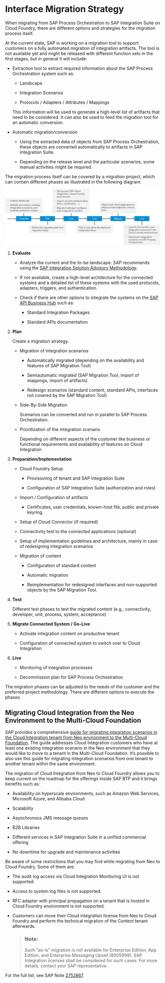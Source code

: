 <!-- loio46c8a368b7dd4f20826cfbe498d1601c -->

# Interface Migration Strategy

When migrating from SAP Process Orchestration to SAP Integration Suite on Cloud Foundry, there are different options and strategies for the migration process itself.



At the current state, SAP is working on a migration tool to support customers on a fully automated migration of integration artifacts. The tool is not available yet and might be released with different function sets in the first stages, but in general it will include:

-   Extraction tool to extract required information about the SAP Process Orchestration system such as:

    -   Landscape

    -   Integration Scenarios

    -   Protocols / Adapters / Attributes / Mappings


    This information will be used to generate a high-level list of artifacts that need to be considered. It can also be used to feed the migration tool for an automatic conversion.

-   Automatic migration/conversion
    -   Using the extracted data of objects from SAP Process Orchestration, these objects are converted automatically to artifacts in SAP Integration Suite.

    -   Depending on the release level and the particular scenarios, some manual activities might be required.



The migration process itself can be covered by a migration project, which can contain different phases as illustrated in the following diagram:

![](images/InterfaceMigration_MigrationProcess_bbb3ffa.png)

1.  **Evaluate**
    -   Analyze the current and the to-be landscape. SAP recommends using the [SAP Integration Solution Advisory Methodology](https://blogs.sap.com/2019/02/24/integration-solution-advisory-methodology-isa-m-define-integration-guidelines-for-your-organization/).

    -   If not available, create a high-level architecture for the connected systems and a detailed list of these systems with the used protocols, adapters, triggers, and authentication.

    -   Check if there are other options to integrate the systems on the [SAP API Business Hub](https://api.sap.com/) such as:

        -   Standard Integration Packages

        -   Standard APIs documentation



2.  **Plan**

    Create a migration strategy.

    -   Migration of integration scenarios

        -   Automatically migrated \(depending on the availability and features of SAP Migration Tool\)

        -   Semiautomatic migrated \(SAP Migration Tool, import of mappings, import of artifacts\)

        -   Redesign scenarios \(standard content, standard APIs, interfaces not covered by the SAP Migration Tool\)


    -   Side-By-Side Migration

        Scenarios can be converted and run in parallel to SAP Process Orchestration.

    -   Prioritization of the integration scenario

        Depending on different aspects of the customer like business or functional requirements and availability of features on Cloud Integration


3.  **Preparation/Implementation**
    -   Cloud Foundry Setup

        -   Provisioning of tenant and SAP Integration Suite

        -   Configuration of SAP Integration Suite \(authorization and roles\)


    -   Import / Configuration of artifacts

        -   Certificates, user credentials, known-host file, public and private keyring.


    -   Setup of Cloud Connector \(if required\)

    -   Connectivity test to the connected applications \(optional\)

    -   Setup of implementation guidelines and architecture, mainly in case of redesigning integration scenarios

    -   Migration of content

        -   Configuration of standard content

        -   Automatic migration

        -   Reimplementation for redesigned interfaces and non-supported objects by the SAP Migration Tool.



4.  **Test**

    Different test phases to test the migrated content \(e.g., connectivity, developer, unit, process, system, acceptance\)

5.  **Migrate Connected System / Go-Live**
    -   Activate integration content on productive tenant

    -   Configuration of connected system to switch over to Cloud Integration


6.  **Live**
    -   Monitoring of integration processes

    -   Decommission plan for SAP Process Orchestration



The migration phases can be adjusted to the needs of the customer and the preferred project methodology. There are different options to execute the phases.



<a name="loio46c8a368b7dd4f20826cfbe498d1601c__section_b3c_m53_qqb"/>

## Migrating Cloud Integration from the Neo Environment to the Multi-Cloud Foundation

SAP provides a comprehensive [guide for migrating integration scenarios in the Cloud Integration tenant from Neo environment to the Multi-Cloud Foundation](https://help.sap.com/viewer/de9f95b388f1489abc3c7890a66bae2f/LATEST/en-US/e97a93d541ff45c6b513317ca3c5e620.html). The guide addresses Cloud Integration customers who have at least one existing integration scenario in the Neo environment that they would like to move to a tenant in the Multi-Cloud Foundation. It’s possible to also use this guide for migrating integration scenarios from one tenant to another tenant within the same environment.

The migration of Cloud Integration from Neo to Cloud Foundry allows you to keep current on the roadmap for the offerings inside SAP BTP and it brings benefits such as:

-   Availability on hyperscale environments, such as Amazon Web Services, Microsoft Azure, and Alibaba Cloud

-   Scalability

-   Asynchronous JMS message queues

-   B2B Libraries

-   Different services in SAP Integration Suite in a unified commercial offering

-   No downtime for upgrade and maintenance activities


Be aware of some restrictions that you may find while migrating from Neo to Cloud Foundry. Some of them are:

-   The audit log access via Cloud Integration Monitoring UI is not supported.

-   Access to system log files is not supported.

-   RFC adapter with principal propagation on a tenant that is hosted in Cloud Foundry environment is not supported.

-   Customers can move their Cloud integration license from Neo to Cloud Foundry and perform the technical migration of the Content tenant afterwards.

    > ### Note:  
    > Such “as-is” migration is not available for Enterprise Edition, App Edition, and Enterprise Messaging Upsell \(8005999\). SAP Integration licenses shall be considered for such cases. For more details, contact your SAP representative.


For the full list, see SAP Note [2752867](https://launchpad.support.sap.com/#/notes/2752867).

